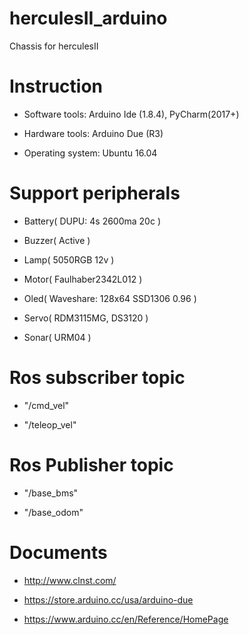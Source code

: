 # herculesII_arduino
Chassis for herculesII


# Instruction

- Software tools:     Arduino Ide (1.8.4), PyCharm(2017+)

- Hardware tools:     Arduino Due (R3)

- Operating system:   Ubuntu 16.04


# Support peripherals

- Battery( DUPU: 4s 2600ma 20c )

- Buzzer( Active )

- Lamp( 5050RGB 12v )

- Motor( Faulhaber2342L012 )

- Oled( Waveshare: 128x64 SSD1306 0.96 )

- Servo( RDM3115MG, DS3120 )

- Sonar( URM04 )


# Ros subscriber topic

- "/cmd_vel"

- "/teleop_vel"


# Ros Publisher topic

- "/base_bms"

- "/base_odom"


# Documents

- http://www.clnst.com/

- https://store.arduino.cc/usa/arduino-due

- https://www.arduino.cc/en/Reference/HomePage
